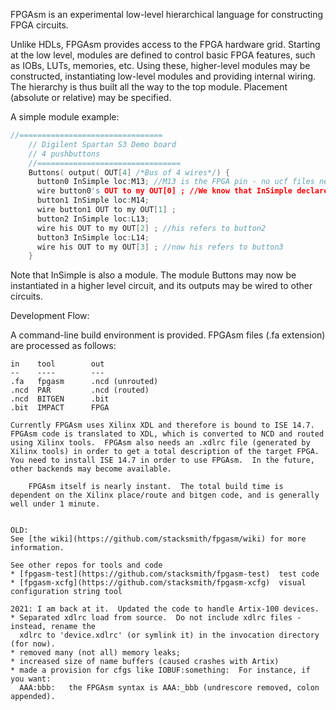 FPGAsm is an experimental low-level hierarchical language for constructing FPGA circuits.  

Unlike HDLs, FPGAsm provides access to the FPGA hardware grid.  Starting at the low level, modules are defined to control basic FPGA features, such as IOBs, LUTs, memories, etc.  Using these, higher-level modules may be constructed, instantiating low-level modules and providing internal wiring.  The hierarchy is thus built all the way to the top module.  Placement (absolute or relative) may be specified.

A simple module example:
```c++
//================================    
	// Digilent Spartan S3 Demo board
	// 4 pushbuttons
	//================================
	Buttons( output( OUT[4] /*Bus of 4 wires*/) {
	  button0 InSimple loc:M13; //M13 is the FPGA pin - no ucf files needed.
	  wire button0's OUT to my OUT[0] ; //We know that InSimple declares an OUT pin
	  button1 InSimple loc:M14;
	  wire button1 OUT to my OUT[1] ;
	  button2 InSimple loc:L13;
	  wire his OUT to my OUT[2] ; //his refers to button2
	  button3 InSimple loc:L14;
	  wire his OUT to my OUT[3] ; //now his refers to button3
	}
```
Note that InSimple is also a module.  The module Buttons may now be instantiated in a higher level circuit, and its outputs may be wired to other circuits.

Development Flow:

A command-line build environment is provided.  FPGAsm files (.fa extension) are processed as follows:
```
in    tool        out
--    ----        ---
.fa   fpgasm      .ncd (unrouted)
.ncd  PAR         .ncd (routed)
.ncd  BITGEN      .bit
.bit  IMPACT      FPGA

Currently FPGAsm uses Xilinx XDL and therefore is bound to ISE 14.7.  FPGAsm code is translated to XDL, which is converted to NCD and routed using Xilinx tools.  FPGAsm also needs an .xdlrc file (generated by Xilinx tools) in order to get a total description of the target FPGA.  You need to install ISE 14.7 in order to use FPGAsm.  In the future, other backends may become available.

	FPGAsm itself is nearly instant.  The total build time is dependent on the Xilinx place/route and bitgen code, and is generally well under 1 minute.


OLD:
See [the wiki](https://github.com/stacksmith/fpgasm/wiki) for more information.

See other repos for tools and code
* [fpgasm-test](https://github.com/stacksmith/fpgasm-test)  test code
* [fpgasm-xcfg](https://github.com/stacksmith/fpgasm-xcfg)  visual configuration string tool

2021: I am back at it.  Updated the code to handle Artix-100 devices.
* Separated xdlrc load from source.  Do not include xdlrc files - instead, rename the
  xdlrc to 'device.xdlrc' (or symlink it) in the invocation directory (for now).
* removed many (not all) memory leaks;
* increased size of name buffers (caused crashes with Artix)
* made a provision for cfgs like IOBUF:something:  For instance, if you want:
  AAA:bbb:   the FPGAsm syntax is AAA:_bbb (undrescore removed, colon appended).
  
